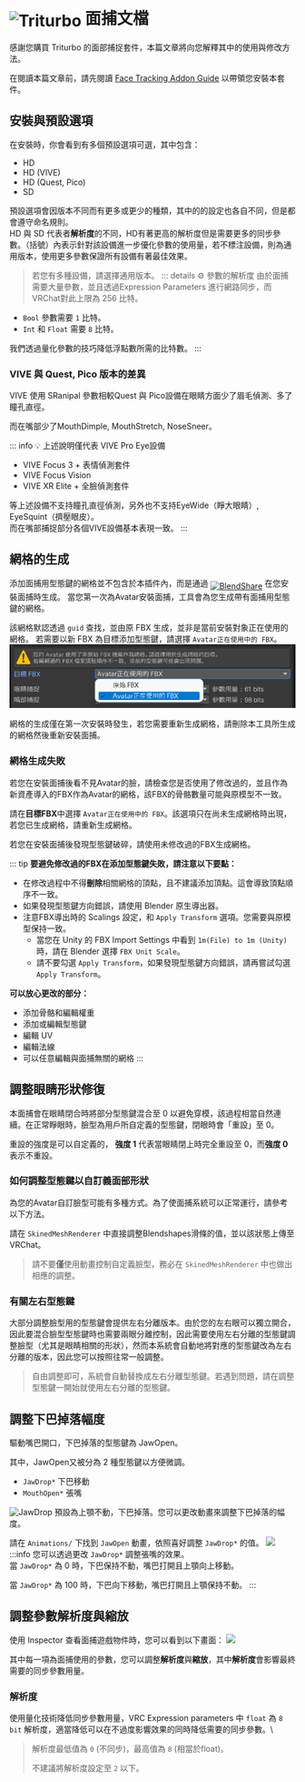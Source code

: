 # <img src="/triturbo_logo.png" alt="Triturbo" style="width: 32px; height: 32px; vertical-align: -4px; display: inline;"/> 面捕文檔

感謝您購買 Triturbo 的面部捕捉套件，本篇文章將向您解釋其中的使用與修改方法。

在閱讀本篇文章前，請先閱讀 [Face Tracking Addon Guide](./installation-guide) 以帶領您安裝本套件。



## 安裝與預設選項
在安裝時，你會看到有多個預設選項可選，其中包含：
- HD
- HD (VIVE)
- HD (Quest, Pico)
- SD

預設選項會因版本不同而有更多或更少的種類，其中的的設定也各自不同，但是都會遵守命名規則。\
HD 與 SD 代表者**解析度**的不同，HD有著更高的解析度但是需要更多的同步參數。（括號）內表示針對該設備進一步優化參數的使用量，若不標注設備，則為通用版本，使用更多參數保證所有設備有著最佳效果。
> 若您有多種設備，請選擇通用版本。
::: details ⚙ 參數的解析度
由於面捕需要大量參數，並且透過Expression Parameters 進行網路同步，而VRChat對此上限為 256 比特。

- `Bool` 參數需要 `1` 比特。
- `Int` 和 `Float` 需要 `8` 比特。

我們透過量化參數的技巧降低浮點數所需的比特數。
:::


### VIVE 與 Quest, Pico 版本的差異

VIVE 使用 SRanipal 參數相較Quest 與 Pico設備在眼睛方面少了眉毛偵測、多了瞳孔直徑。

而在嘴部少了MouthDimple, MouthStretch, NoseSneer。




::: info 💡 上述說明僅代表 VIVE Pro Eye設備

- VIVE Focus 3 +  表情偵測套件
- VIVE Focus Vision
- VIVE XR Elite + 全臉偵測套件

等上述設備不支持瞳孔直徑偵測，另外也不支持EyeWide（睜大眼睛）, EyeSquint（擠壓眼皮）。\
而在嘴部捕捉部分各個VIVE設備基本表現一致。
:::


## 網格的生成

添加面捕用型態鍵的網格並不包含於本插件內，而是通過 [<img src="/blendshare.png" alt="BlendShare" style="width: 96px; height: 24px; vertical-align: -5px; display: inline;"/>](./blendshare.md) 在您安裝面捕時生成。
當您第一次為Avatar安裝面捕，工具會為您生成帶有面捕用型態鍵的網格。

該網格默認透過 `guid` 查找，並由原 FBX 生成，並非是當前安裝對象正在使用的網格。
若需要以新 FBX 為目標添加型態鍵，請選擇 `Avatar正在使用中的 FBX`。
![FBX Target: FBX currently in used by the avatar](./assets/fbx_target.png)

網格的生成僅在第一次安裝時發生，若您需要重新生成網格，請刪除本工具所生成的網格然後重新安裝面捕。

### 網格生成失敗

若您在安裝面捕後看不見Avatar的臉，請檢查您是否使用了修改過的，並且作為新資產導入的FBX作為Avatar的網格，該FBX的骨骼數量可能與原模型不一致。

請在**目標FBX**中選擇 `Avatar正在使用中的 FBX`。該選項只在尚未生成網格時出現，若您已生成網格，請重新生成網格。



若您在安裝面捕後發現型態鍵破碎，請使用未修改過的FBX生成網格。


::: tip 
**要避免修改過的FBX在添加型態鍵失敗，請注意以下要點：**

- 在修改過程中不得**刪除**相關網格的頂點，且不建議添加頂點。這會導致頂點順序不一致。
- 如果發現型態鍵方向錯誤，請使用 Blender 原生導出器。
- 注意FBX導出時的 Scalings 設定，和 `Apply Transform` 選項。您需要與原模型保持一致。
  - 當您在 Unity 的 FBX Import Settings 中看到 `1m(File) to 1m (Unity)` 時，請在 Blender 選擇 `FBX Unit Scale`。
  - 請不要勾選 `Apply Transform`，如果發現型態鍵方向錯誤，請再嘗試勾選 `Apply Transform`。




**可以放心更改的部分：**
- 添加骨骼和編輯權重
- 添加或編輯型態鍵
- 編輯 UV
- 編輯法線
- 可以任意編輯與面捕無關的網格
:::

## 調整眼睛形狀修復

本面捕會在眼睛閉合時將部分型態鍵混合至 0 以避免穿模，該過程相當自然連續。在正常睜眼時，臉型為用戶所自定義的型態鍵，閉眼時會「重設」至 0。

重設的強度是可以自定義的， **強度 1** 代表當眼睛閉上時完全重設至 0，而**強度 0** 表示不重設。

### 如何調整型態鍵以自訂義面部形狀

為您的Avatar自訂臉型可能有多種方式。為了使面捕系統可以正常運行，請參考以下方法。

請在 `SkinedMeshRenderer` 中直接調整Blendshapes滑條的值，並以該狀態上傳至VRChat。

> 請不要**僅**使用動畫控制自定義臉型，務必在 `SkinedMeshRenderer` 中也做出相應的調整。
> 

### 有關左右型態鍵
大部分調整臉型用的型態鍵會提供左右分離版本。由於您的左右眼可以獨立開合，因此要混合臉型型態鍵時也需要兩眼分離控制，因此需要使用左右分離的型態鍵調整臉型（尤其是眼睛相關的形狀），然而本系統會自動地將對應的型態鍵改為左右分離的版本，因此您可以按照往常一般調整。

> 自由調整即可，系統會自動替換成左右分離型態鍵。若遇到問題，請在調整型態鍵一開始就使用左右分離的型態鍵。

## 調整下巴掉落幅度
驅動嘴巴開口，下巴掉落的型態鍵為 JawOpen。

其中，JawOpen又被分為 2 種型態鍵以方便微調。
- `JawDrop*` 下巴移動
- `MouthOpen*` 張嘴

![JawDrop](../public/jawdrop_mouthopen_compare.jpg)
預設為上顎不動，下巴掉落。您可以更改動畫來調整下巴掉落的幅度。

請在 `Animations/` 下找到 `JawOpen` 動畫，依照喜好調整 `JawDrop*` 的值。
![](/jaw_open.png)
:::info
您可以透過更改 `JawDrop*` 調整張嘴的效果。\
當 `JawDrop*` 為 0 時，下巴保持不動，嘴巴打開且上顎向上移動。

當 `JawDrop*` 為 100 時，下巴向下移動，嘴巴打開且上顎保持不動。
:::

## 調整參數解析度與縮放
使用 Inspector 查看面捕遊戲物件時，您可以看到以下畫面：
![](/qpc.png)

其中每一項為面捕使用的參數，您可以調整**解析度**與**縮放**，其中**解析度**會影響最終需要的同步參數用量。

### 解析度
使用量化技術降低同步參數用量，VRC Expression parameters 中 `float` 為 `8 bit` 解析度，適當降低可以在不過度影響效果的同時降低需要的同步參數。\

> 解析度最低值為 `0` (不同步)，最高值為 `8` (相當於float)。
> 
> 不建議將解析度設定至 `2` 以下。

